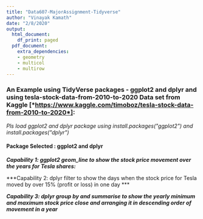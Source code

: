 ```yaml
---
title: "Data607-MajorAssignment-Tidyverse"
author: "Vinayak Kamath"
date: "2/8/2020"
output: 
  html_document:
    df_print: paged
  pdf_document:
    extra_dependencies:
    - geometry
    - multicol
    - multirow
---
```


### An Example using TidyVerse packages - **ggplot2** and **dplyr**  and using tesla-stock-data-from-2010-to-2020 Data set from Kaggle  [*https://www.kaggle.com/timoboz/tesla-stock-data-from-2010-to-2020*]: ##  

*Pls load ggplot2 and dplyr package using install.packages("ggplot2") and install.packages("dplyr")*  

#### Package Selected : **ggplot2**  and **dplyr**

***Capability 1:  ggplot2 geom_line to show the stock price movement over the years for Tesla shares:*** 
  
***Capability 2: dplyr filter to show the days when the stock price for Tesla moved by over 15% (profit or loss) in one day ***  
  
***Capability 3: dplyr group by and summarise to show the yearly minimum and maximum stock price close and arranging it in descending order of movement in a year*** 
